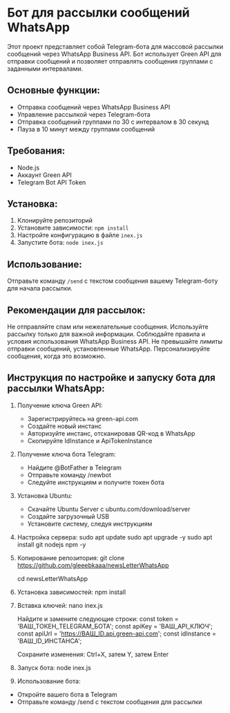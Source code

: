 # Бот для рассылки сообщений WhatsApp

Этот проект представляет собой Telegram-бота для массовой рассылки сообщений через WhatsApp Business API. Бот использует Green API для отправки сообщений и позволяет отправлять сообщения группами с заданными интервалами.

## Основные функции:

- Отправка сообщений через WhatsApp Business API
- Управление рассылкой через Telegram-бота
- Отправка сообщений группами по 30 с интервалом в 30 секунд
- Пауза в 10 минут между группами сообщений

## Требования:

- Node.js
- Аккаунт Green API
- Telegram Bot API Token

## Установка:

1. Клонируйте репозиторий
2. Установите зависимости: `npm install`
3. Настройте конфигурацию в файле `inex.js`
4. Запустите бота: `node inex.js`

## Использование:

Отправьте команду `/send` с текстом сообщения вашему Telegram-боту для начала рассылки.

## Рекомендации для рассылок:
Не отправляйте спам или нежелательные сообщения.
Используйте рассылку только для важной информации.
Соблюдайте правила и условия использования WhatsApp Business API.
Не превышайте лимиты отправки сообщений, установленные WhatsApp.
Персонализируйте сообщения, когда это возможно.

## Инструкция по настройке и запуску бота для рассылки WhatsApp:

1. Получение ключа Green API:
   - Зарегистрируйтесь на green-api.com
   - Создайте новый инстанс
   - Авторизуйте инстанс, отсканировав QR-код в WhatsApp
   - Скопируйте IdInstance и ApiTokenInstance

2. Получение ключа бота Telegram:
   - Найдите @BotFather в Telegram
   - Отправьте команду /newbot
   - Следуйте инструкциям и получите токен бота

3. Установка Ubuntu:
   - Скачайте Ubuntu Server с ubuntu.com/download/server
   - Создайте загрузочный USB
   - Установите систему, следуя инструкциям

4. Настройка сервера:
   sudo apt update
   sudo apt upgrade -y
   sudo apt install git nodejs npm -y

5. Копирование репозитория:
   git clone https://github.com/gleeebkaaa/newsLetterWhatsApp
   
   cd newsLetterWhatsApp

7. Установка зависимостей:
   npm install

8. Вставка ключей:
   nano inex.js

   Найдите и замените следующие строки:
   const token = 'ВАШ_ТОКЕН_TELEGRAM_БОТА';
   const apiKey = 'ВАШ_API_КЛЮЧ';
   const apiUrl = 'https://ВАШ_ID.api.green-api.com';
   const idInstance = 'ВАШ_ID_ИНСТАНСА';

   Сохраните изменения: Ctrl+X, затем Y, затем Enter

9. Запуск бота:
   node inex.js

10. Использование бота:
   - Откройте вашего бота в Telegram
   - Отправьте команду /send с текстом сообщения для рассылки
